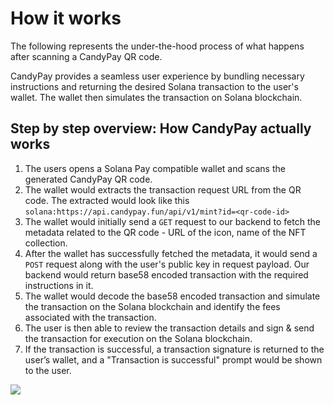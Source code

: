 # How it works

The following represents the under-the-hood process of what happens after scanning a CandyPay QR code.

CandyPay provides a seamless user experience by bundling necessary instructions and returning the desired Solana transaction to the user's wallet. The wallet then simulates the transaction on Solana blockchain.

## Step by step overview: How CandyPay actually works

1. The users opens a Solana Pay compatible wallet and scans the generated CandyPay QR code.
2. The wallet would extracts the transaction request URL from the QR code. The extracted would look like this `solana:https://api.candypay.fun/api/v1/mint?id=<qr-code-id>`
3. The wallet would initially send a `GET` request to our backend to fetch the metadata related to the QR code - URL of the icon, name of the NFT collection.
4. After the wallet has successfully fetched the metadata, it would send a `POST` request along with the user's public key in request payload. Our backend would return base58 encoded transaction with the required instructions in it.
5. The wallet would decode the base58 encoded transaction and simulate the transaction on the Solana blockchain and identify the fees associated with the transaction.
6. The user is then able to review the transaction details and sign & send the transaction for execution on the Solana blockchain.
7. If the transaction is successful, a transaction signature is returned to the user’s wallet, and a "Transaction is successful" prompt would be shown to the user.

![](https://res.cloudinary.com/dtzqgftjk/image/upload/v1664797086/Untitled-2022-08-29-2109_uxn7cr.png)
